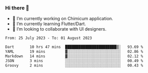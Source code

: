 ### Hi there 👋

<!--
**devcat37/devcat37** is a ✨ _special_ ✨ repository because its `README.md` (this file) appears on your GitHub profile.-->


- 🔭 I’m currently working on Chimicum application.
- 🌱 I’m currently learning Flutter/Dart.
- 👯 I’m looking to collaborate with UI designers.
<!-- - 🤔 I’m looking for help with ... -->

<!--START_SECTION:waka-->

```txt
From: 25 July 2023 - To: 01 August 2023

Dart       10 hrs 47 mins  ███████████████████████▒░   93.69 %
YAML       19 mins         ▓░░░░░░░░░░░░░░░░░░░░░░░░   02.86 %
Markdown   14 mins         ▓░░░░░░░░░░░░░░░░░░░░░░░░   02.12 %
JSON       3 mins          ░░░░░░░░░░░░░░░░░░░░░░░░░   00.49 %
Groovy     2 mins          ░░░░░░░░░░░░░░░░░░░░░░░░░   00.43 %
```

<!--END_SECTION:waka-->
